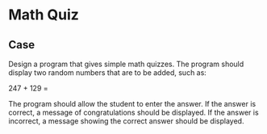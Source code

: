 # Math Quiz

## Case

Design a program that gives simple math quizzes. The program should display two random numbers that are to be added, such as:

247 + 129 =

The program should allow the student to enter the answer. If the answer is correct, a message of congratulations should be displayed. If the answer is incorrect, a message showing the correct answer should be displayed.
